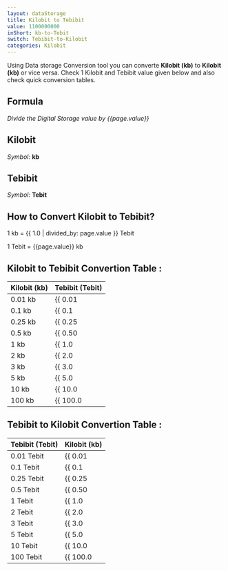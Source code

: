 ```yaml
---
layout: dataStorage
title: Kilobit to Tebibit
value: 1100000000
inShort: kb-to-Tebit
switch: Tebibit-to-Kilobit
categories: Kilobit
---
```


Using Data storage Conversion tool you can converte **Kilobit (kb)** to **Kilobit (kb)** or vice versa. Check 1 Kilobit and Tebibit value given below and also check quick conversion tables.

## Formula
*Divide the Digital Storage value by {{page.value}}*

## Kilobit
*Symbol:* **kb**

## Tebibit
*Symbol:* **Tebit**

## How to Convert Kilobit to Tebibit?

1 kb = {{ 1.0 | divided_by: page.value }} Tebit

1 Tebit = {{page.value}} kb


## Kilobit to Tebibit Convertion Table :

| Kilobit (kb) | Tebibit (Tebit) |
| ---- | ---- |
| 0.01 kb | {{ 0.01 | divided_by: page.value }} Tebit |
| 0.1 kb | {{ 0.1 | divided_by: page.value }} Tebit |
| 0.25 kb | {{ 0.25 | divided_by: page.value }} Tebit |
| 0.5 kb | {{ 0.50 | divided_by: page.value }} Tebit |
| 1 kb | {{ 1.0 | divided_by: page.value }} Tebit |
| 2 kb | {{ 2.0 | divided_by: page.value }} Tebit |
| 3 kb | {{ 3.0 | divided_by: page.value }} Tebit |
| 5 kb | {{ 5.0 | divided_by: page.value }} Tebit |
| 10 kb | {{ 10.0 | divided_by: page.value }} Tebit |
| 100 kb | {{ 100.0 | divided_by: page.value }} Tebit |

## Tebibit to Kilobit Convertion Table :

| Tebibit (Tebit) | Kilobit (kb) |
| ---- | ---- |
| 0.01 Tebit | {{ 0.01 | times: page.value }} kb |
| 0.1 Tebit | {{ 0.1 | times: page.value }} kb |
| 0.25 Tebit | {{ 0.25 | times: page.value }} kb |
| 0.5 Tebit | {{ 0.50 | times: page.value }} kb |
| 1 Tebit | {{ 1.0 | times: page.value }} kb |
| 2 Tebit | {{ 2.0 | times: page.value }} kb |
| 3 Tebit | {{ 3.0 | times: page.value }} kb |
| 5 Tebit | {{ 5.0 | times: page.value }} kb |
| 10 Tebit | {{ 10.0 | times: page.value }} kb |
| 100 Tebit | {{ 100.0 | times: page.value }} kb |


<script>
document.getElementById('selectInput')[2].selected = true
document.getElementById('selectOutput')[15].selected = true
</script>
